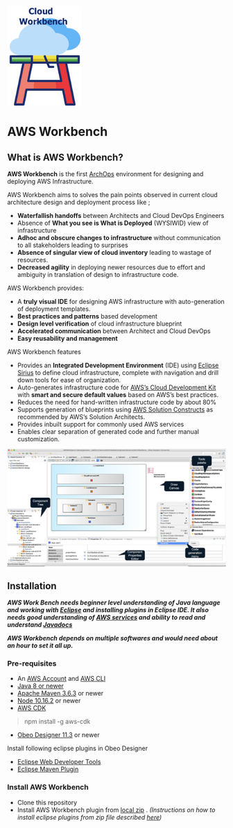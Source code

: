 ![AWS Workbench logo](images/logo.png) 
#  AWS Workbench

## What is AWS Workbench?

 **AWS Workbench** is the first [ArchOps](https://en.wikipedia.org/wiki/DevOps#ArchOps) environment for designing and deploying AWS Infrastructure. 

AWS Workbench aims to solves the pain points observed in current cloud architecture design and deployment process like ;

 - **Waterfallish handoffs** between Architects and Cloud DevOps Engineers
 -  Absence of **What you see is What is Deployed** (WYSIWID) view of infrastructure 
 - **Adhoc and obscure changes to infrastructure**  without communication to all stakeholders leading to surprises 
 - **Absence of singular view of cloud inventory** leading to wastage of resources. 
 - **Decreased agility** in deploying newer resources due to effort and ambiguity in translation of design to infrastructure code.
 
 AWS Workbench provides: 
 
 - A **truly visual IDE** for designing AWS infrastructure with auto-generation of deployment templates.
 - **Best practices and patterns** based development
 - **Design level verification** of cloud infrastructure blueprint
 - **Accelerated communication** between Architect and Cloud DevOps
 - **Easy reusability and management** 

AWS Workbench features 

 - Provides an **Integrated Development Environment** (IDE) using [Eclipse Sirius](https://www.eclipse.org/sirius/) to define cloud infrastructure, complete with navigation and drill down tools for ease of organization.
 - Auto-generates infrastructure code for  [AWS’s Cloud Development Kit](https://aws.amazon.com/cdk/) with **smart and secure default values** based on AWS’s best practices. 
 - Reduces the need for hand-written infrastructure code by about 80%
 - Supports generation of blueprints using [AWS Solution Constructs](https://aws.amazon.com/solutions/constructs/) as recommended by AWS’s Solution Architects. 
 - Provides inbuilt support for commonly used AWS services 
 - Enables clear separation of generated code and further manual customization.

 ![AWS Workbench Screenshot](images/Screenshot.png) 

## Installation 

***AWS Work Bench needs beginner level understanding of Java language and working with  [Eclipse](https://www.eclipse.org/) and installing plugins in Eclipse IDE.  It also needs good understanding of [AWS services](https://aws.amazon.com/products/) and  ability to read and understand [Javadocs](https://docs.aws.amazon.com/cdk/api/latest/java/index.html)***

***AWS Workbench depends on multiple softwares and would need about an hour to set it all up.***

### Pre-requisites

- An [AWS Account](https://console.aws.amazon.com/)  and [AWS CLI](https://aws.amazon.com/cli/) 
- [Java 8 or newer](https://www.oracle.com/in/java/technologies/javase-downloads.html) 
- [Apache Maven 3.6.3](https://maven.apache.org/) or newer 
- [Node 10.16.2](https://nodejs.org/) or newer 
- [AWS CDK](https://aws.amazon.com/cdk/) 
> npm install -g aws-cdk 

- [Obeo Designer 11.3](https://www.obeodesigner.com/en/download) or newer 

Install following eclipse plugins in Obeo Designer 
- [Eclipse Web Developer Tools](https://marketplace.eclipse.org/content/eclipse-web-developer-tools-0) 
- [Eclipse Maven Plugin](https://www.eclipse.org/m2e/) 

###  Install AWS Workbench
- Clone this repository 
- Install AWS Workbench plugin from [local zip](UpdateSite.zip) . *(Instructions on how to install eclipse plugins from zip file described [here](https://stackoverflow.com/questions/31553376/eclipse-how-to-install-a-plugin-manually/31553745))*







